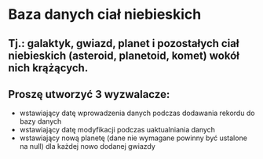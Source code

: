 # Baza danych ciał niebieskich
## Tj.: galaktyk, gwiazd, planet i pozostałych ciał niebieskich (asteroid, planetoid, komet) wokół nich krążących.
 
## Proszę utworzyć 3 wyzwalacze: 
- wstawiający datę wprowadzenia danych podczas dodawania rekordu do bazy danych
- wstawiający datę modyfikacji podczas uaktualniania danych
- wstawiający nową planetę (dane nie wymagane powinny być ustalone na null) dla każdej nowo dodanej gwiazdy